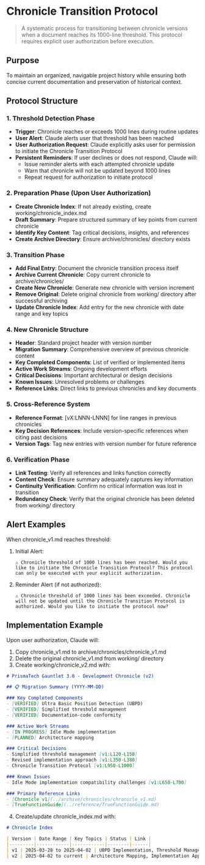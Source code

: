# Chronicle Transition Protocol

> A systematic process for transitioning between chronicle versions when a document reaches its 1000-line threshold. This protocol requires explicit user authorization before execution.

## Purpose
To maintain an organized, navigable project history while ensuring both concise current documentation and preservation of historical context.

## Protocol Structure

### 1. Threshold Detection Phase
- **Trigger**: Chronicle reaches or exceeds 1000 lines during routine updates
- **User Alert**: Claude alerts user that threshold has been reached
- **User Authorization Request**: Claude explicitly asks user for permission to initiate the Chronicle Transition Protocol
- **Persistent Reminders**: If user declines or does not respond, Claude will:
  - Issue reminder alerts with each attempted chronicle update
  - Warn that chronicle will not be updated beyond 1000 lines
  - Repeat request for authorization to initiate protocol

### 2. Preparation Phase (Upon User Authorization)
- **Create Chronicle Index**: If not already existing, create working/chronicle_index.md
- **Draft Summary**: Prepare structured summary of key points from current chronicle
- **Identify Key Content**: Tag critical decisions, insights, and references
- **Create Archive Directory**: Ensure archive/chronicles/ directory exists

### 3. Transition Phase
- **Add Final Entry**: Document the chronicle transition process itself
- **Archive Current Chronicle**: Copy current chronicle to archive/chronicles/
- **Create New Chronicle**: Generate new chronicle with version increment
- **Remove Original**: Delete original chronicle from working/ directory after successful archiving
- **Update Chronicle Index**: Add entry for the new chronicle with date range and key topics

### 4. New Chronicle Structure
- **Header**: Standard project header with version number
- **Migration Summary**: Comprehensive overview of previous chronicle content
- **Key Completed Components**: List of verified or implemented items
- **Active Work Streams**: Ongoing development efforts
- **Critical Decisions**: Important architectural or design decisions
- **Known Issues**: Unresolved problems or challenges
- **Reference Links**: Direct links to previous chronicles and key documents

### 5. Cross-Reference System
- **Reference Format**: [vX:LNNN-LNNN] for line ranges in previous chronicles
- **Key Decision References**: Include version-specific references when citing past decisions
- **Version Tags**: Tag new entries with version number for future reference

### 6. Verification Phase
- **Link Testing**: Verify all references and links function correctly
- **Content Check**: Ensure summary adequately captures key information
- **Continuity Verification**: Confirm no critical information was lost in transition
- **Redundancy Check**: Verify that the original chronicle has been deleted from working/ directory

## Alert Examples

When chronicle_v1.md reaches threshold:

1. Initial Alert:
   ```
   ⚠️ Chronicle threshold of 1000 lines has been reached. Would you like to initiate the Chronicle Transition Protocol? This protocol can only be executed with your explicit authorization.
   ```

2. Reminder Alert (if not authorized):
   ```
   ⚠️ Chronicle threshold of 1000 lines has been exceeded. Chronicle will not be updated until the Chronicle Transition Protocol is authorized. Would you like to initiate the protocol now?
   ```

## Implementation Example

Upon user authorization, Claude will:

1. Copy chronicle_v1.md to archive/chronicles/chronicle_v1.md
2. Delete the original chronicle_v1.md from working/ directory
3. Create working/chronicle_v2.md with:

```markdown
# PrismaTech Gauntlet 3.0 - Development Chronicle (v2)

## 📋 Migration Summary (YYYY-MM-DD)

### Key Completed Components
- [VERIFIED] Ultra Basic Position Detection (UBPD)
- [VERIFIED] Simplified threshold management
- [VERIFIED] Documentation-code conformity

### Active Work Streams
- [IN PROGRESS] Idle Mode implementation
- [PLANNED] Architecture mapping

### Critical Decisions
- Simplified threshold management [v1:L120-L150]
- Revised implementation approach [v1:L350-L380]
- Chronicle Transition Protocol [v1:L950-L1000]

### Known Issues
- Idle Mode implementation compatibility challenges [v1:L650-L700]

### Primary Reference Links
- [Chronicle v1](../archive/chronicles/chronicle_v1.md)
- [TrueFunctionGuide](../reference/TrueFunctionGuide.md)
```

4. Create/update chronicle_index.md with:

```markdown
# Chronicle Index

| Version | Date Range | Key Topics | Status | Link |
|---------|------------|------------|--------|------|
| v1 | 2025-03-28 to 2025-04-02 | UBPD Implementation, Threshold Management, Idle Mode | ARCHIVED | [chronicle_v1.md](../archive/chronicles/chronicle_v1.md) |
| v2 | 2025-04-02 to current | Architecture Mapping, Implementation Approach | CURRENT | [chronicle_v2.md](./chronicle_v2.md) |
``` 